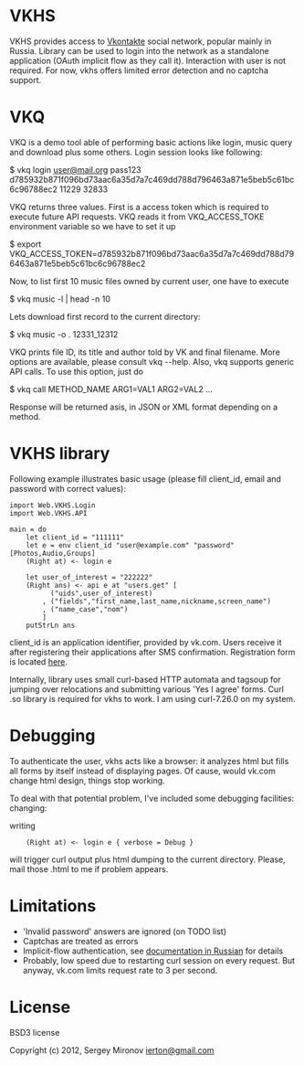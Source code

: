VKHS
====

VKHS provides access to [Vkontakte][1] social network, popular mainly in Russia.
Library can be used to login into the network as a standalone application (OAuth
implicit flow as they call it). Interaction with user is not required. For now,
vkhs offers limited error detection and no captcha support.

VKQ
===

VKQ is a demo tool able of performing basic actions like login, music query and
download plus some others. Login session looks like following:

  $ vkq login user@mail.org pass123
  d785932b871f096bd73aac6a35d7a7c469dd788d796463a871e5beb5c61bc6c96788ec2 11229 32833

VKQ returns three values. First is a access token which is required to execute
future API requests. VKQ reads it from VKQ\_ACCESS\_TOKE environment variable so
we have to set it up

  $ export VKQ\_ACCESS\_TOKEN=d785932b871f096bd73aac6a35d7a7c469dd788d796463a871e5beb5c61bc6c96788ec2

Now, to list first 10 music files owned by current user, one have to execute

  $ vkq music -l | head -n 10

Lets download first record to the current directory:

  $ vkq music -o . 12331\_12312

VKQ prints file ID, its title and author told by VK and final filename. More
options are available, please consult vkq --help. Also, vkq supports generic API
calls. To use this option, just do

  $ vkq call METHOD\_NAME ARG1\=VAL1 ARG2\=VAL2 ...

Response will be returned asis, in JSON or XML format depending on a method.

VKHS library
============

Following example illustrates basic usage (please fill client\_id, email and
password with correct values):

    import Web.VKHS.Login
    import Web.VKHS.API

    main = do
        let client_id = "111111"
        let e = env client_id "user@example.com" "password" [Photos,Audio,Groups]
        (Right at) <- login e

        let user_of_interest = "222222"
        (Right ans) <- api e at "users.get" [
              ("uids",user_of_interest)
            , ("fields","first_name,last_name,nickname,screen_name")
            , ("name_case","nom")
            ]
        putStrLn ans

client\_id is an application identifier, provided by vk.com. Users receive it
after registering their applications after SMS confirmation. Registration form is 
located [here](http://vk.com/editapp?act=create).

Internally, library uses small curl-based HTTP automata and tagsoup for jumping
over relocations and submitting various 'Yes I agree' forms. Curl .so library is
required for vkhs to work. I am using curl-7.26.0 on my system.

Debugging
=========

To authenticate the user, vkhs acts like a browser: it analyzes html but fills
all forms by itself instead of displaying pages. Of cause, would vk.com change
html design, things stop working.

To deal with that potential problem, I've included some debugging facilities:
changing:

writing

        (Right at) <- login e { verbose = Debug }

will trigger curl output plus html dumping to the current directory. Please,
mail those .html to me if problem appears.

Limitations
===========

* 'Invalid password' answers are ignored (on TODO list)
* Captchas are treated as errors
* Implicit-flow authentication, see [documentation in
  Russian](http://vk.com/developers.php?oid=-1&p=Авторизация_клиентских_приложений)
  for details
* Probably, low speed due to restarting curl session on every request. But
  anyway, vk.com limits request rate to 3 per second.

License
=======

BSD3 license

Copyright (c) 2012, Sergey Mironov <ierton@gmail.com>

[1]: http://vk.com

